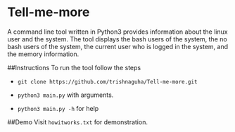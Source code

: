 # Tell-me-more
A command line tool written in Python3 provides information about the linux user and the system.
The tool displays the bash users of the system, the no bash users of the system, the current user who is logged in the system, and the memory information. 

##Instructions
To run the tool follow the steps

* `git clone https://github.com/trishnaguha/Tell-me-more.git`

* `python3 main.py` with arguments. 

* `python3 main.py -h` for help

##Demo
Visit `howitworks.txt` for demonstration.
